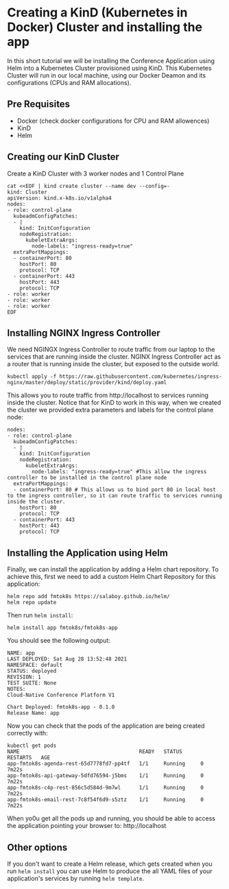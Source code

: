 # Creating a KinD (Kubernetes in Docker) Cluster and installing the app

In this short tutorial we will be installing the Conference Application using Helm into a Kubernetes Cluster provisioned using KinD. This Kubernetes Cluster will run in our local machine, using our Docker Deamon and its configurations (CPUs and RAM allocations). 

## Pre Requisites
- Docker (check docker configurations for CPU and RAM allowences) 
- KinD
- Helm

## Creating our KinD Cluster

Create a KinD Cluster with 3 worker nodes and 1 Control Plane

```
cat <<EOF | kind create cluster --name dev --config=-
kind: Cluster
apiVersion: kind.x-k8s.io/v1alpha4
nodes:
- role: control-plane
  kubeadmConfigPatches:
  - |
    kind: InitConfiguration
    nodeRegistration:
      kubeletExtraArgs:
        node-labels: "ingress-ready=true"
  extraPortMappings:
  - containerPort: 80
    hostPort: 80
    protocol: TCP
  - containerPort: 443
    hostPort: 443
    protocol: TCP
- role: worker
- role: worker
- role: worker
EOF

```

## Installing NGINX Ingress Controller
We need NGINGX Ingress Controller to route traffic from our laptop to the services that are running inside the cluster. NGINX Ingress Controller act as a router that is running inside the cluster, but exposed to the outside world. 

```
kubectl apply -f https://raw.githubusercontent.com/kubernetes/ingress-nginx/master/deploy/static/provider/kind/deploy.yaml
```

This allows you to route traffic from http://localhost to services running inside the cluster. Notice that for KinD to work in this way, when we created the cluster we provided extra parameters and labels for the control plane node:
```
nodes:
- role: control-plane
  kubeadmConfigPatches:
  - |
    kind: InitConfiguration
    nodeRegistration:
      kubeletExtraArgs:
        node-labels: "ingress-ready=true" #This allow the ingress controller to be installed in the control plane node
  extraPortMappings:
  - containerPort: 80 # This allows us to bind port 80 in local host to the ingress controller, so it can route traffic to services running inside the cluster.
    hostPort: 80
    protocol: TCP
  - containerPort: 443
    hostPort: 443
    protocol: TCP
```


## Installing the Application using Helm
Finally, we can install the application by adding a Helm chart repository. To achieve this, first we need to add a custom Helm Chart Repository for this application: 

```
helm repo add fmtok8s https://salaboy.github.io/helm/
helm repo update
```

Then run `helm install`: 

```
helm install app fmtok8s/fmtok8s-app
```

You should see the following output: 

```
NAME: app
LAST DEPLOYED: Sat Aug 28 13:52:48 2021
NAMESPACE: default
STATUS: deployed
REVISION: 1
TEST SUITE: None
NOTES:
Cloud-Native Conference Platform V1

Chart Deployed: fmtok8s-app - 0.1.0
Release Name: app

```

Now you can check that the pods of the application are being created correctly with: 
```
kubectl get pods
NAME                                       READY   STATUS      RESTARTS   AGE
app-fmtok8s-agenda-rest-65d7778fd7-pp4tf   1/1     Running     0          7m22s
app-fmtok8s-api-gateway-5dfd76594-j5bms    1/1     Running     0          7m22s
app-fmtok8s-c4p-rest-856c5d584d-9m7wl      1/1     Running     0          7m22s
app-fmtok8s-email-rest-7c8f54f6d9-s5ztz    1/1     Running     0          7m22s
```

When yo0u  get all the pods up and running, you should be able to access the application pointing your browser to: http://localhost


## Other options

If you don't want to create a Helm release, which gets created when you run `helm install` you can use Helm to produce the all YAML files of your application's services by running `helm template`. 

